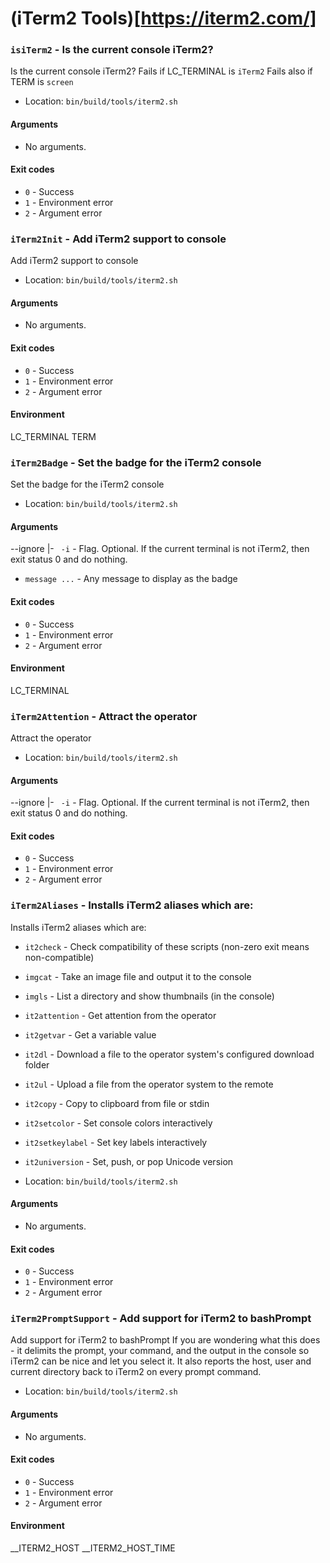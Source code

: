 # (iTerm2 Tools)[https://iterm2.com/]

### `isiTerm2` - Is the current console iTerm2?

Is the current console iTerm2?
Fails if LC_TERMINAL is `iTerm2`
Fails also if TERM is `screen`

- Location: `bin/build/tools/iterm2.sh`

#### Arguments

- No arguments.

#### Exit codes

- `0` - Success
- `1` - Environment error
- `2` - Argument error
### `iTerm2Init` - Add iTerm2 support to console

Add iTerm2 support to console

- Location: `bin/build/tools/iterm2.sh`

#### Arguments

- No arguments.

#### Exit codes

- `0` - Success
- `1` - Environment error
- `2` - Argument error

#### Environment

LC_TERMINAL
TERM
### `iTerm2Badge` - Set the badge for the iTerm2 console

Set the badge for the iTerm2 console

- Location: `bin/build/tools/iterm2.sh`

#### Arguments

--ignore |- ` -i` - Flag. Optional. If the current terminal is not iTerm2, then exit status 0 and do nothing.
- `message ...` - Any message to display as the badge

#### Exit codes

- `0` - Success
- `1` - Environment error
- `2` - Argument error

#### Environment

LC_TERMINAL
### `iTerm2Attention` - Attract the operator

Attract the operator

- Location: `bin/build/tools/iterm2.sh`

#### Arguments

--ignore |- ` -i` - Flag. Optional. If the current terminal is not iTerm2, then exit status 0 and do nothing.

#### Exit codes

- `0` - Success
- `1` - Environment error
- `2` - Argument error
### `iTerm2Aliases` - Installs iTerm2 aliases which are:

Installs iTerm2 aliases which are:

- `it2check` - Check compatibility of these scripts (non-zero exit means non-compatible)
- `imgcat` - Take an image file and output it to the console
- `imgls` - List a directory and show thumbnails (in the console)
- `it2attention` - Get attention from the operator
- `it2getvar` - Get a variable value
- `it2dl` - Download a file to the operator system's configured download folder
- `it2ul` - Upload a file from the operator system to the remote
- `it2copy` - Copy to clipboard from file or stdin
- `it2setcolor` - Set console colors interactively
- `it2setkeylabel` - Set key labels interactively
- `it2universion` - Set, push, or pop Unicode version

- Location: `bin/build/tools/iterm2.sh`

#### Arguments

- No arguments.

#### Exit codes

- `0` - Success
- `1` - Environment error
- `2` - Argument error
### `iTerm2PromptSupport` - Add support for iTerm2 to bashPrompt

Add support for iTerm2 to bashPrompt
If you are wondering what this does - it delimits the prompt, your command, and the output in the console so iTerm2 can be nice and let you
select it.
It also reports the host, user and current directory back to iTerm2 on every prompt command.

- Location: `bin/build/tools/iterm2.sh`

#### Arguments

- No arguments.

#### Exit codes

- `0` - Success
- `1` - Environment error
- `2` - Argument error

#### Environment

__ITERM2_HOST
__ITERM2_HOST_TIME
